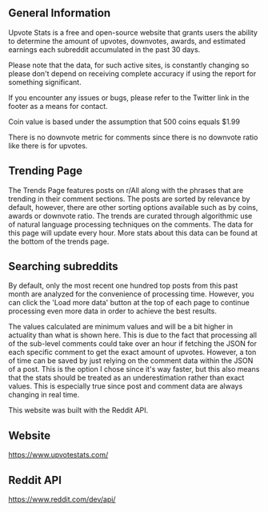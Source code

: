 ## General Information

Upvote Stats is a free and open-source website that grants users the
ability to determine the amount of upvotes, downvotes, awards, and
estimated earnings each subreddit accumulated in the past 30 days.

Please note that the data, for such active sites, is constantly
changing so please don't depend on receiving complete accuracy if
using the report for something significant.

If you encounter any issues or bugs, please refer to the Twitter link
in the footer as a means for contact.

Coin value is based under the assumption that 500 coins equals $1.99

There is no downvote metric for comments since there is no downvote
ratio like there is for upvotes.

## Trending Page

The Trends Page features posts on r/All along with the phrases that
are trending in their comment sections. The posts are sorted by
relevance by default, however, there are other sorting options
available such as by coins, awards or downvote ratio. The trends are
curated through algorithmic use of natural language processing
techniques on the comments. The data for this page will update every
hour. More stats about this data can be found at the bottom of the
trends page.

## Searching subreddits

By default, only the most recent one hundred top posts from this past
month are analyzed for the convenience of processing time. However,
you can click the 'Load more data' button at the top of each page to
continue processing even more data in order to achieve the best
results.

The values calculated are minimum values and will be a bit higher in
actuality than what is shown here. This is due to the fact that
processing all of the sub-level comments could take over an hour if
fetching the JSON for each specific comment to get the exact amount of
upvotes. However, a ton of time can be saved by just relying on the
comment data within the JSON of a post. This is the option I chose
since it's way faster, but this also means that the stats should be
treated as an underestimation rather than exact values. This is
especially true since post and comment data are always changing in
real time.

This website was built with the Reddit API.

## Website

https://www.upvotestats.com/

## Reddit API

https://www.reddit.com/dev/api/
